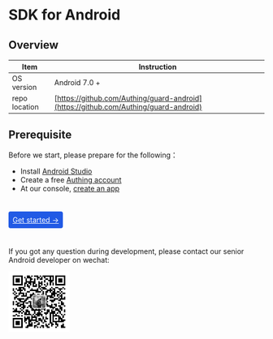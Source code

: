 # SDK for Android

<LastUpdated/>

## Overview

|   Item   |           Instruction                              |
| -------- | ------------------------------------------- |
| OS version | Android 7.0 +  
| repo location | [https://github.com/Authing/guard-android](https://github.com/Authing/guard-android) |

## Prerequisite

Before we start, please prepare for the following：

- Install [Android Studio](https://developer.android.google.cn/studio)
- Create a free [Authing account](https://www.authing.cn/)
- At our console, [create an app](/guides/app-new/create-app/create-app.md)

<br>

<span style="background-color: #215ae5;a:link:color:#FFF;padding:8px;border-radius: 4px;"><a href="./develop.html" style="color:#FFF;">Get started →</a>
</span>

<br>

If you got any question during development, please contact our senior Android developer on wechat:

<img src="./images/zhongjiahui.jpg" alt="drawing" width="120" height="120"/>
